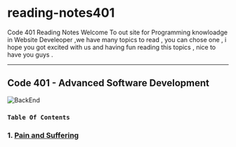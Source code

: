 # reading-notes401


Code 401 Reading Notes
Welcome To out site for Programming knowloadge in Website Develeoper ,we have many topics to read , you can chose one , i hope you got excited with us and having fun reading this topics , nice to have you guys .

* * *
## Code 401 - Advanced Software Development

![BackEnd](https://images.ctfassets.net/3prze68gbwl1/asset-17suaysk1qa1jhl/d276861783e0ab0ffab32afcdc84d597/python-socket-programming.jpg?h=445&w=1024)

### `Table Of Contents`
### 1. [Pain and Suffering](read1.md)
